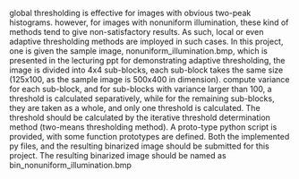 global thresholding is effective for images with obvious two-peak histograms. however, for images with nonuniform illumination, these kind of methods tend to give non-satisfactory results. As such, local or even adaptive thresholding methods are imployed in such cases. 
In this project, one is given the sample image, nonuniform_illumination.bmp, which is presented in the lecturing ppt for demonstrating adaptive thresholding, the image is divided into 4x4 sub-blocks, each sub-block takes the same size (125x100, as the sample image is 500x400 in dimension). compute variance for each sub-block, and for sub-blocks with variance larger than 100, a threshold is calculated separatively, while for the remaining sub-blocks, they are taken as a whole, and only one threshold is calculated. 
The threshold should be calculated by the iterative threshold determination method (two-means thresholding method).
A proto-type python script is provided, with some function prototypes are defined. 
Both the implemented py files, and the resulting binarized image should be submitted for this project. The resulting binarized image should be named as bin_nonuniform_illumination.bmp
